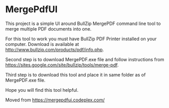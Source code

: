 # MergePdfUI
This project is a simple UI around BullZip MergePDF command line tool to merge multiple PDF documents into one.

For this tool to work you must have BullZip PDF Printer installed on your computer. Download is available at http://www.bullzip.com/products/pdf/info.php.

Second step is to download MergePDF.exe file and follow instructions from https://sites.google.com/site/bullzip/tools/merge-pdf.

Third step is to download this tool and place it in same folder as of MergePDF.exe file.

Hope you will find this tool helpful.

Moved from https://mergepdfui.codeplex.com/
